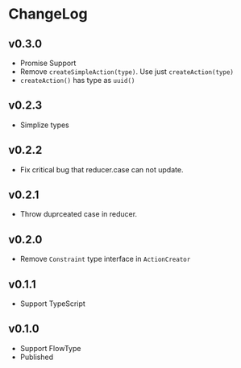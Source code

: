 # ChangeLog

## v0.3.0

* Promise Support
* Remove `createSimpleAction(type)`. Use just `createAction(type)`
* `createAction()` has type as `uuid()`

## v0.2.3

* Simplize types

## v0.2.2

* Fix critical bug that reducer.case can not update.

## v0.2.1

* Throw duprceated case in reducer.

## v0.2.0

* Remove `Constraint` type interface in `ActionCreator`

## v0.1.1

* Support TypeScript

## v0.1.0

* Support FlowType
* Published
